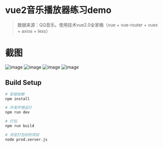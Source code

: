 # vue2音乐播放器练习demo

> 数据来源：QQ音乐。使用技术vue2.0全家桶（vue + vue-router + vuex + axios + less）

# 截图
![image](https://github.com/trowa1234/rouroumusic/tree/master/Screenshots/01.jgp)
![image](https://github.com/trowa1234/rouroumusic/tree/master/Screenshots/02.jgp)
![image](https://github.com/trowa1234/rouroumusic/tree/master/Screenshots/03.jgp)
![image](https://github.com/trowa1234/rouroumusic/tree/master/Screenshots/04.jgp)

## Build Setup

``` bash
# 安装依赖
npm install

# 开发环境运行
npm run dev

# 打包
npm run build

# 浏览打包好的项目
node prod.server.js

```

